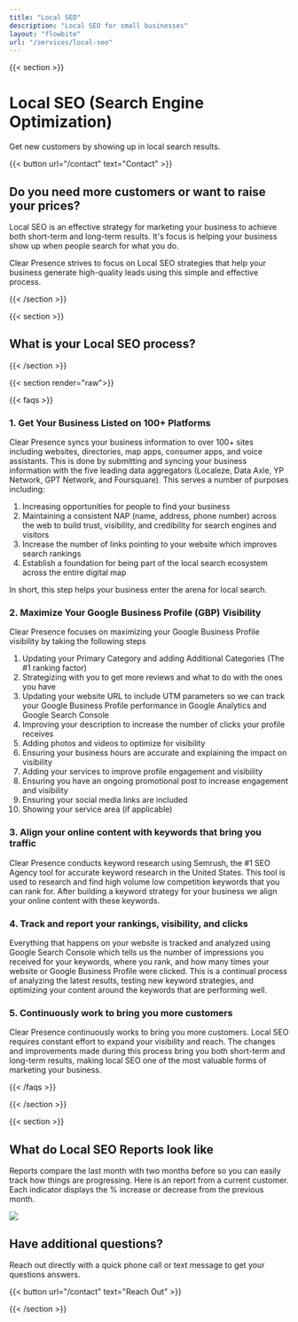 ```yaml
---
title: "Local SEO"
description: "Local SEO for small businesses"
layout: "flowbite"
url: "/services/local-seo"
---
```


{{< section >}}

# Local SEO (Search Engine Optimization)

Get new customers by showing up in local search results.

{{< button url="/contact" text="Contact" >}}

## Do you need more customers or want to raise your prices?

Local SEO is an effective strategy for marketing your business to achieve both short-term and long-term results. It's focus is helping your business show up when people search for what you do.

Clear Presence strives to focus on Local SEO strategies that help your business generate high-quality leads using this simple and effective process.

{{< /section >}}

{{< section >}}

## What is your Local SEO process?

{{< /section >}}


{{< section render="raw">}}

{{< faqs >}}

### 1. Get Your Business Listed on 100+ Platforms

Clear Presence syncs your business information to over 100+ sites including websites, directories, map apps, consumer apps, and voice assistants. This is done by submitting and syncing your business information with the five leading data aggregators (Localeze, Data Axle, YP Network, GPT Network, and Foursquare). This serves a number of purposes including:

1. Increasing opportunities for people to find your business
2. Maintaining a consistent NAP (name, address, phone number) across the web to build trust, visibility, and credibility for search engines and visitors
3. Increase the number of links pointing to your website which improves search rankings
4. Establish a foundation for being part of the local search ecosystem across the entire digital map

In short, this step helps your business enter the arena for local search.

### 2. Maximize Your Google Business Profile (GBP) Visibility

Clear Presence focuses on maximizing your Google Business Profile visibility by taking the following steps

1. Updating your Primary Category and adding Additional Categories (The #1 ranking factor)
2. Strategizing with you to get more reviews and what to do with the ones you have
3. Updating your website URL to include UTM parameters so we can track your Google Business Profile performance in Google Analytics and Google Search Console
4. Improving your description to increase the number of clicks your profile receives
5. Adding photos and videos to optimize for visibility
6. Ensuring your business hours are accurate and explaining the impact on visibility
7. Adding your services to improve profile engagement and visibility
8. Ensuring you have an ongoing promotional post to increase engagement and visibility
9. Ensuring your social media links are included
10. Showing your service area (if applicable)

### 3. Align your online content with keywords that bring you traffic

Clear Presence conducts keyword research using Semrush, the #1 SEO Agency tool for accurate keyword research in the United States. This tool is used to research and find high volume low competition keywords that you can rank for. After building a keyword strategy for your business we align your online content with these keywords.

### 4. Track and report your rankings, visibility, and clicks

Everything that happens on your website is tracked and analyzed using Google Search Console which tells us the number of impressions you received for your keywords, where you rank, and how many times your website or Google Business Profile were clicked. This is a continual process of analyzing the latest results, testing new keyword strategies, and optimizing your content around the keywords that are performing well.

### 5. Continuously work to bring you more customers

Clear Presence continuously works to bring you more customers. Local SEO requires constant effort to expand your visibility and reach. The changes and improvements made during this process bring you both short-term and long-term results, making local SEO one of the most valuable forms of marketing your business.

{{< /faqs >}}

{{< /section >}}

{{< section >}}

## What do Local SEO Reports look like

Reports compare the last month with two months before so you can easily track how things are progressing. Here is an report from a current customer. Each indicator displays the % increase or decrease from the previous month.


![](../../media/local-seo-analytics-report.avif)

## Have additional questions?

Reach out directly with a quick phone call or text message to get your questions answers.

{{< button url="/contact" text="Reach Out" >}}


{{< /section >}}

